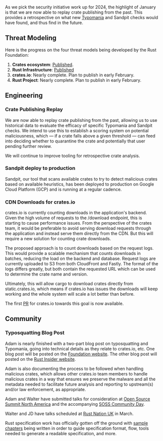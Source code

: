 As we pick the security initiative work up for 2024, the highlight of January is that we are now able to replay crate publishing from the past. This provides a retrospective on what new [Typomania](https://github.com/rustfoundation/typomania) and Sandpit checks would have found, and thus find in the future.

## Threat Modeling

Here is the progress on the four threat models being developed by the Rust Foundation:

1. **Crates ecosystem**: [Published](https://drive.google.com/file/d/1YxpJ0W5eqat2Y3ZfbdwKm_AoNhX3hIj_/).
2. **Rust Infrastructure**: [Published](https://docs.google.com/document/d/10Qlf8lk7VbpWhA0wHqJj4syYuUVr8rkGVM-k2qkb0QE/)
3. **crates.io**: Nearly complete. Plan to publish in early February.
4. **Rust Project**: Nearly complete. Plan to publish in early February.

## Engineering

### Crate Publishing Replay

We are now able to replay crate publishing from the past, allowing us to use historical data to evaluate the efficacy of specific Typomania and Sandpit checks. We intend to use this to establish a scoring system on potential maliciousness, which — if a crate falls above a given threshold — can feed into deciding whether to quarantine the crate and potentially that user pending further review.

We will continue to improve tooling for retrospective crate analysis.

### Sandpit deploy to production

Sandpit, our tool that scans available crates to try to detect malicious crates based on available heuristics, has been deployed to production on Google Cloud Platform (GCP) and is running at a regular cadence.

### CDN Downloads for crates.io

crates.io is currently counting downloads in the application's backend. Given the high volume of requests to the /download endpoint, this is starting to cause performance issues. From the perspective of the crates team, it would be preferable to avoid serving download requests through the application and instead serve them directly from the CDN. But this will require a new solution for counting crate downloads.

The proposed approach is to count downloads based on the request logs. This would provide a scalable mechanism that counts downloads in batches, reducing the load on the backend and database. Request logs are currently uploaded to S3 from both CloudFront and Fastly. The format of the logs differs greatly, but both contain the requested URL which can be used to determine the crate name and version.

Ultimately, this will allow cargo to download crates directly from static.crates.io, which means if crates.io has issues the downloads will keep working and the whole system will scale a lot better than before.

The first [PR](https://github.com/rust-lang/crates.io/pull/8010) for crates.io towards this goal is now available.

## Community

### Typosquatting Blog Post

Adam is nearly finished with a two-part blog post on typosquatting and Typomania, going into technical details as they relate to crates.io, etc. One blog post will be posted on the [Foundation website](https://rustfoundation.org). The other blog post will posted on the [Rust Insider website](https://blog.rust-lang.org/inside-rust/).

Adam is also documenting the process to be followed when handling malicious crates, which allows other crates.io team members to handle malicious crates in a way that ensures we preserve the malware and all the metadata needed to facilitate future analysis and reporting to upstream(s) and/or law enforcement, as appropriate.

Adam and Walter have submitted talks for consideration at [Open Source Summit North America](https://events.linuxfoundation.org/open-source-summit-north-america/program/cfp/#overview) and the accompanying [SOSS Community Day](https://openssf.org/blog/2024/01/11/submit-to-speak-at-soss-community-day-north-america-2024/).

Walter and JD have talks scheduled at [Rust Nation UK](https://www.rustnationuk.com/schedule) in March.

Rust specification work has officially gotten off the ground with [sample chapters](https://rust-lang.zulipchat.com/#narrow/stream/399173-t-spec/topic/Feedback.20on.20spec.20samples) being written in order to guide specification format, flow, tools needed to generate a readable specification, and more.